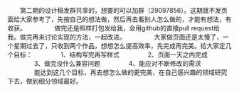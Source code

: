 　　第二期的设计稿发群共享的，想要的可以加群（29097856）。这期就不发页面给大家参考了，先按自己的想法做，然后再去看别人怎么做的，才能有想法，有收获。
　　
　　做完还是照样打包发给我，会用github的直接pull request给我。做完再来讨论实现的方法，一起改进。
　　
　　大家做页面还是太慢了，一个星期过去了，只收到两个作品，想想怎么提高效率，先完成再完美。给大家定几个目标：
　　
　　1、结构写完再写样式
　　
　　2、页面一天之内完成
　　
　　3、做完没什么兼容问题
　　
　　4、能应对不断修改的需求
　　
　　能达到这几个目标，再去想怎么做的更完美，在自己感兴趣的领域研究下去，做到细分领域最好。
